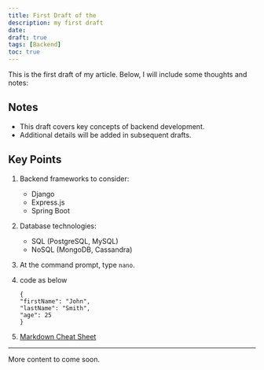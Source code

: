 ```yaml
---
title: First Draft of the 
description: my first draft
date: 
draft: true
tags: [Backend]
toc: true
---
```



This is the first draft of my article. Below, I will include some thoughts and notes:

## Notes
- This draft covers key concepts of backend development.
- Additional details will be added in subsequent drafts.

## Key Points
1. Backend frameworks to consider:
   - Django
   - Express.js
   - Spring Boot
2. Database technologies:
   - SQL (PostgreSQL, MySQL)
   - NoSQL (MongoDB, Cassandra)

3. At the command prompt, type `nano`.
4. code as below
    ```
    {
    "firstName": "John",
    "lastName": "Smith",
    "age": 25
    }
    ```
5. [Markdown Cheat Sheet](https://www.markdownguide.org/cheat-sheet/)
---

More content to come soon.